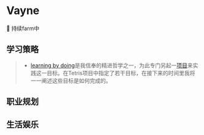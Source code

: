 # Vayne
:notebook_with_decorative_cover: 持续farm中
## 学习策略
> * [learning by doing](https://en.wikipedia.org/wiki/Learning-by-doing "")是我信奉的精进哲学之一，为此专门另起一[项目](https://github.com/nuaacyy/Tetris "")来实践这一目标。在Tetris项目中指定了若干目标，在接下来的时间里我将一一阐述这些目标是如何完成的。
## 职业规划
## 生活娱乐
